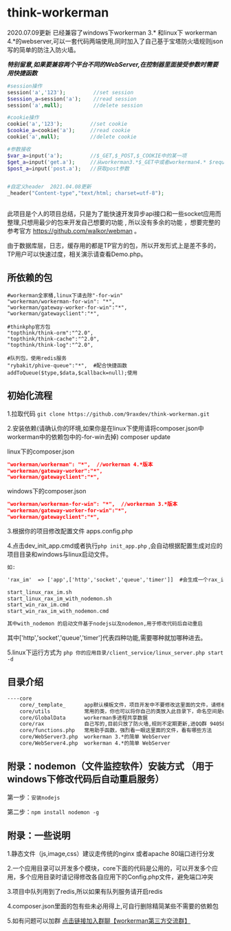 # think-workerman

2020.07.09更新
已经兼容了windows下workerman 3.* 和linux下 workerman 4.*的webserver,可以一套代码两端使用,同时加入了自己基于宝塔防火墙规则json写的简单的防注入防火墙。

***特别留意,如果要兼容两个平台不同的WebServer,在控制器里面接受参数时需要用快捷函数***

```php
#session操作
session('a','123');         //set session
$session_a=session('a');    //read session
session('a',null);          //delete session

#cookie操作
cookie('a','123');         //set cookie
$cookie_a=cookie('a');     //read cookie
cookie('a',null);          //delete cookie

#参数接收
$var_a=input('a');         //$_GET,$_POST,$_COOKIE中的某一项
$get_a=input('get.a');     //从workerman3.*$_GET中或者workerman4.* $request->get() 中取值
$post_a=input('post.a');   //获取post参数 


#自定义header  2021.04.08更新
_header("Content-type","text/html; charset=utf-8");
 
```
此项目是个人的项目总结，只是为了能快速开发异步api接口和一些socket应用而整理,只想用最少的包来开发自己想要的功能 , 所以没有多余的功能 ，想要完整的参考官方 https://github.com/walkor/webman 。

由于数据库层，日志，缓存用的都是TP官方的包，所以开发形式上是差不多的，TP用户可以快速过度，相关演示请查看Demo.php。

## 所依赖的包
```text
#workerman全家桶,linux下请去除"-for-win"
"workerman/workerman-for-win": "*",
"workerman/gateway-worker-for-win":"*",
"workerman/gatewayclient":"*",

#thinkphp官方包
"topthink/think-orm":"^2.0",
"topthink/think-cache":"^2.0",
"topthink/think-log":"^2.0",

#队列包，使用redis服务
"rybakit/phive-queue":"*",  #配合快捷函数 addToQueue($type,$data,$callback=null);使用
```


## 初始化流程



1.拉取代码
``` git clone https://github.com/9raxdev/think-workerman.git ```

2.安装依赖(请确认你的环境,如果你是在linux下使用请将composer.json中workerman中的依赖包中的-for-win去掉)
composer update

linux下的composer.json
```json 
"workerman/workerman": "*",  //workerman 4.*版本
"workerman/gateway-worker":"*",
"workerman/gatewayclient":"*", 
```

windows下的composer.json
```json 
"workerman/workerman-for-win": "*",  //workerman 3.*版本
"workerman/gateway-worker-for-win":"*",
"workerman/gatewayclient":"*", 
```

3.根据你的项目修改配置文件 apps.config.php


4.点击dev_init_app.cmd或者执行```php init_app.php```  ,会自动根据配置生成对应的项目目录和windows与linux启动文件。 

```html
如:

'rax_im'  => ['app',['http','socket','queue','timer']]  #会生成一个rax_im开发目录和四个启动文件

start_linux_rax_im.sh
start_linux_rax_im_with_nodemon.sh
start_win_rax_im.cmd
start_win_rax_im_with_nodemon.cmd

其中with_nodemon 的启动文件基于nodejs以及nodemon,用于修改代码后自动重启

```
其中['http','socket','queue','timer']代表四种功能,需要哪种就加哪种进去。 
 
5.linux下运行方式为 ```php 你的应用目录/client_service/linux_server.php start -d```

## 目录介绍
```html
----core
    core/_template_      app默认模板文件，项目开发中不要修改这里面的文件，请修根据配置文件生成的目录中的文件
    core/utils           常用的类，你也可以将你自己的类放入此目录下，命名空间是utils
    core/GlobalData      workerman多进程共享数据
    core/rax             自己写的,目前只放了防火墙,规则不定期更新,进QQ群 940586873
    core/functions.php   常用助手函数，强烈看一眼这里面的文件，看有哪些方法
    core/WebServer3.php  workerman 3.*的简单 WebServer
    core/WebServer4.php  workerman 4.*的简单 WebServer
```
    
## 附录：nodemon（文件监控软件）安装方式 （用于windows下修改代码后自动重启服务）
第一步：```安装nodejs```

第二步：```npm install nodemon -g ```

## 附录：一些说明  
1.静态文件（js,image,css）建议走传统的nginx 或者apache 80端口进行分发

2.一个应用目录可以开发多个模块，core下面的代码是公用的，可以开发多个应用，多个应用目录时请记得修改各自应用下的Config.php文件，避免端口冲突

3.项目中队列用到了redis,所以如果有队列服务请开启redis

4.composer.json里面的包有些未必用得上,可自行删除精简某些不需要的依赖包

5.如有问题可以加群 [点击链接加入群聊【workerman第三方交流群】](https://jq.qq.com/?_wv=1027&k=5r3f8q0)